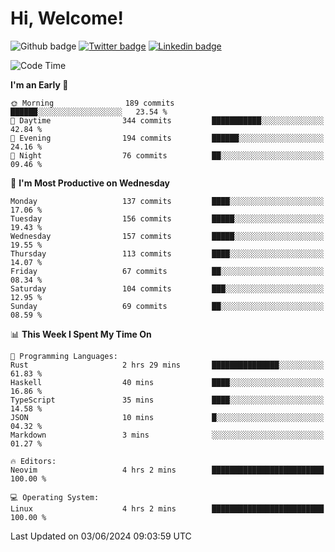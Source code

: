   # Hi, Welcome!
  ![Github badge](https://img.shields.io/github/followers/kraken-afk.svg?style=social&label=Follow&maxAge=2592000)
  [![Twitter badge](https://img.shields.io/badge/-Twitter-00acee?style=flat-square&logo=Twitter&logoColor=white)](https://twitter.com/trshppl)
  [![Linkedin badge](https://img.shields.io/badge/LinkedIn-0077B5?style=flat-square&logo=linkedin&logoColor=white)](https://www.linkedin.com/in/noveanrer)
<!--START_SECTION:waka-->
![Code Time](http://img.shields.io/badge/Code%20Time-227%20hrs%2030%20mins-blue)

**I'm an Early 🐤** 

```text
🌞 Morning                189 commits         ██████░░░░░░░░░░░░░░░░░░░   23.54 % 
🌆 Daytime                344 commits         ███████████░░░░░░░░░░░░░░   42.84 % 
🌃 Evening                194 commits         ██████░░░░░░░░░░░░░░░░░░░   24.16 % 
🌙 Night                  76 commits          ██░░░░░░░░░░░░░░░░░░░░░░░   09.46 % 
```
📅 **I'm Most Productive on Wednesday** 

```text
Monday                   137 commits         ████░░░░░░░░░░░░░░░░░░░░░   17.06 % 
Tuesday                  156 commits         █████░░░░░░░░░░░░░░░░░░░░   19.43 % 
Wednesday                157 commits         █████░░░░░░░░░░░░░░░░░░░░   19.55 % 
Thursday                 113 commits         ████░░░░░░░░░░░░░░░░░░░░░   14.07 % 
Friday                   67 commits          ██░░░░░░░░░░░░░░░░░░░░░░░   08.34 % 
Saturday                 104 commits         ███░░░░░░░░░░░░░░░░░░░░░░   12.95 % 
Sunday                   69 commits          ██░░░░░░░░░░░░░░░░░░░░░░░   08.59 % 
```


📊 **This Week I Spent My Time On** 

```text
💬 Programming Languages: 
Rust                     2 hrs 29 mins       ███████████████░░░░░░░░░░   61.83 % 
Haskell                  40 mins             ████░░░░░░░░░░░░░░░░░░░░░   16.86 % 
TypeScript               35 mins             ████░░░░░░░░░░░░░░░░░░░░░   14.58 % 
JSON                     10 mins             █░░░░░░░░░░░░░░░░░░░░░░░░   04.32 % 
Markdown                 3 mins              ░░░░░░░░░░░░░░░░░░░░░░░░░   01.27 % 

🔥 Editors: 
Neovim                   4 hrs 2 mins        █████████████████████████   100.00 % 

💻 Operating System: 
Linux                    4 hrs 2 mins        █████████████████████████   100.00 % 
```


 Last Updated on 03/06/2024 09:03:59 UTC
<!--END_SECTION:waka-->
